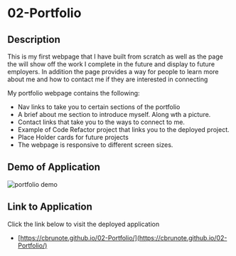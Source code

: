 # 02-Portfolio
## Description
This is my first webpage that I have built from scratch as well as the page the will show off the work I complete in the future and display to future employers. In addition the page provides a way for people to learn more about me and how to contact me if they are interested in connecting

My portfolio webpage contains the following:
- Nav links to take you to certain sections of the portfolio
- A brief about me section to introduce myself. Along wth a picture.
- Contact links that take you to the ways to connect to me.
- Example of Code Refactor project that links you to the deployed project.
- Place Holder cards for future projects
- The webpage is responsive to different screen sizes.

## Demo of Application

![portfolio demo](assets\images\portfolio-demo.gif)

## Link to Application

Click the link below to visit the deployed application

- [https://cbrunote.github.io/02-Portfolio/](https://cbrunote.github.io/02-Portfolio/)